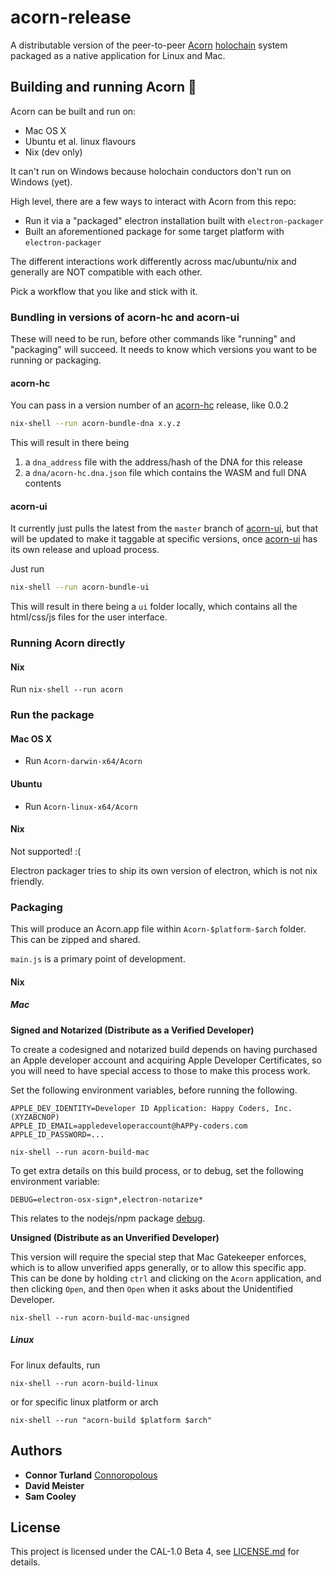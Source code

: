 # acorn-release

A distributable version of the peer-to-peer [Acorn](https://github.com/h-be/acorn-docs) [holochain](https://holochain.org) system packaged as a native application for Linux and Mac.

## Building and running Acorn 🎉

Acorn can be built and run on:

- Mac OS X
- Ubuntu et al. linux flavours
- Nix (dev only)

It can't run on Windows because holochain conductors don't run on Windows (yet).

High level, there are a few ways to interact with Acorn from this repo:

- Run it via a "packaged" electron installation built with `electron-packager`
- Built an aforementioned package for some target platform with `electron-packager`

The different interactions work differently across mac/ubuntu/nix and generally
are NOT compatible with each other.

Pick a workflow that you like and stick with it.

### Bundling in versions of acorn-hc and acorn-ui

These will need to be run, before other commands like "running" and "packaging" will succeed.
It needs to know which versions you want to be running or packaging.

#### acorn-hc

You can pass in a version number of an [acorn-hc](https://github.com/h-be/acorn-hc) release, like 0.0.2
```bash
nix-shell --run acorn-bundle-dna x.y.z
```

This will result in there being

1. a `dna_address` file with the address/hash of the DNA for this release
2. a `dna/acorn-hc.dna.json` file which contains the WASM and full DNA contents

#### acorn-ui

It currently just pulls the latest from the `master` branch of [acorn-ui](https://github.com/h-be/acorn-ui),
but that will be updated to make it taggable at specific versions,
once [acorn-ui](https://github.com/h-be/acorn-ui) has its own release and upload process.

Just run
```bash
nix-shell --run acorn-bundle-ui
```

This will result in there being a `ui` folder locally, which contains all the html/css/js files for the user interface.

### Running Acorn directly

#### Nix

Run `nix-shell --run acorn`

### Run the package

#### Mac OS X

- Run `Acorn-darwin-x64/Acorn`

#### Ubuntu

- Run `Acorn-linux-x64/Acorn`

#### Nix

Not supported! :(

Electron packager tries to ship its own version of electron, which is not nix friendly.

### Packaging

This will produce an Acorn.app file within `Acorn-$platform-$arch` folder. This can be zipped and shared.

`main.js` is a primary point of development.

#### Nix

##### Mac

**Signed and Notarized (Distribute as a Verified Developer)**

To create a codesigned and notarized build depends on having purchased an Apple developer account and acquiring Apple Developer Certificates, so you will need to have special access to those to make this process work.

Set the following environment variables, before running the following.

```
APPLE_DEV_IDENTITY=Developer ID Application: Happy Coders, Inc. (XYZABCNOP)
APPLE_ID_EMAIL=appledeveloperaccount@hAPPy-coders.com
APPLE_ID_PASSWORD=...
```

```
nix-shell --run acorn-build-mac
```

To get extra details on this build process, or to debug, set the following environment variable:

```
DEBUG=electron-osx-sign*,electron-notarize*
```

This relates to the nodejs/npm package [debug](https://www.npmjs.com/package/debug).

**Unsigned (Distribute as an Unverified Developer)**

This version will require the special step that Mac Gatekeeper enforces, which is to allow unverified apps generally,
or to allow this specific app. This can be done by holding `ctrl` and clicking on the `Acorn` application,
and then clicking `Open`, and then `Open` when it asks about the Unidentified Developer.

```
nix-shell --run acorn-build-mac-unsigned
```

##### Linux

For linux defaults, run

```
nix-shell --run acorn-build-linux
```

or for specific linux platform or arch

```
nix-shell --run "acorn-build $platform $arch"
```

## Authors

* **Connor Turland** [Connoropolous](https://github.com/Connoropolous)
* **David Meister**
* **Sam Cooley**

## License

This project is licensed under the CAL-1.0 Beta 4, see [LICENSE.md](./LICENSE.md) for details.
